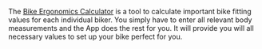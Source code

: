 The [Bike Ergonomics Calculator](https://happy-villani-3bb632.netlify.app) is a tool to calculate important bike fitting values for each individual biker. You simply have to enter all relevant body measurements and the App does the rest for you. It will provide you will all necessary values to set up your bike perfect for you.
